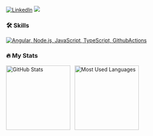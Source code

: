[![LinkedIn](https://img.shields.io/badge/-LinkedIn-0077B5?style=flat-square&logo=linkedin&logoColor=white)](https://www.linkedin.com/in/franco-androetto/)
![](https://komarev.com/ghpvc/?username=androetto&color=green)


### :hammer_and_wrench: Skills

[![Angular, Node.js, JavaScript, TypeScript, GithubActions](https://skillicons.dev/icons?i=angular,nodejs,js,ts,githubactions)](https://skillicons.dev)

### 🔥 My Stats


<p>
    <img height=175 alt="GitHub Stats" src="https://github-readme-stats.vercel.app/api?username=androetto&show_icons=true&count_private=true&theme=dark" />&nbsp;&nbsp;
    <img height=175 alt="Most Used Languages" src="https://github-readme-stats.vercel.app/api/top-langs/?username=androetto&layout=compact&theme=dark" />&nbsp;&nbsp;
</p>

###




<!--
**androetto/androetto** is a ✨ _special_ ✨ repository because its `README.md` (this file) appears on your GitHub profile.

Here are some ideas to get you started:

- 🔭 I’m currently working on ...
- 🌱 I’m currently learning ...
- 👯 I’m looking to collaborate on ...
- 🤔 I’m looking for help with ...
- 💬 Ask me about ...
- 📫 How to reach me: ...
- 😄 Pronouns: ...
- ⚡ Fun fact: ...
-->
